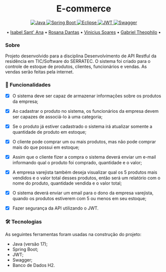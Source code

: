 <h1 align="center">E-commerce</h1>

<p align="center">
   <a href="https://img.shields.io/badge/Java-ED8B00?style=for-the-badge&logo=java&logoColor=white">
    <img src="https://img.shields.io/badge/Java-ED8B00?style=for-the-badge&logo=java&logoColor=white"  alt="Java" />
  </a>
  <a href="https://img.shields.io/badge/Spring_Boot-F2F4F9?style=for-the-badge&logo=spring-boot">
    <img src="https://img.shields.io/badge/Spring_Boot-F2F4F9?style=for-the-badge&logo=spring-boot"  alt="Spring Boot" />
  </a>
   <a href="https://img.shields.io/badge/Eclipse-2C2255?style=for-the-badge&logo=eclipse&logoColor=white">
    <img src="https://img.shields.io/badge/Eclipse-2C2255?style=for-the-badge&logo=eclipse&logoColor=white"  alt="Eclipse" />
  </a>
   <a href="https://img.shields.io/badge/JWT-000000?style=for-the-badge&logo=JSON%20web%20tokens&logoColor=white">
    <img src="https://img.shields.io/badge/JWT-000000?style=for-the-badge&logo=JSON%20web%20tokens&logoColor=white"  alt="JWT" />
  </a>
    <a href="https://img.shields.io/badge/Swagger-85EA2D?style=for-the-badge&logo=Swagger&logoColor=white">
    <img src="https://img.shields.io/badge/Swagger-85EA2D?style=for-the-badge&logo=Swagger&logoColor=white"  alt="Swagger" />
  </a>
</p>


<p align="center">
• <a href="https://www.linkedin.com/in/isabelsantana2811/">Isabel Sant' Ana</a> •
<a href="https://www.linkedin.com/in/rosana-dantas-a1706910b/">Rosana Dantas</a> •
<a href="https://www.linkedin.com/in/vin%C3%ADcius-soares-43238b144/">Vinicius Soares</a> •
<a href="https://www.linkedin.com/in/gabriel-theophilo-32053a110/">Gabriel Theophilo</a> •
</p>

### Sobre
Projeto desenvolvido para a disciplina Desenvolvimento de API Restful da residência em TIC/Software do SERRATEC. O sistema foi criado para o controle de estoque de produtos, clientes, funcionários e vendas. As vendas serão feitas pela internet.

### 🔨 Funcionalidades

- [x] O sistema deve ser capaz de armazenar informações sobre os produtos da empresa;
- [x] Ao cadastrar o produto no sistema, os funcionários da empresa devem ser capazes de associá-lo à uma categoria;
- [x] Se o produto já estiver cadastrado o sistema irá atualizar somente a quantidade de produto em estoque;
- [x] O cliente pode comprar um ou mais produtos, mas não pode comprar mais do que possui em estoque;
- [x] Assim que o cliente fizer a compra o sistema deverá enviar um e-mail informando  qual o produto foi comprado, quantidade e o valor;
- [x] A empresa varejista também deseja visualizar qual os 5 produtos mais vendidos e o valor total desses produtos, então será um relatório com o nome do produto, quantidade vendida e o valor total;
- [x] O sistema deverá enviar um email para o dono da empresa varejista, quando os produtos estiverem com 5 ou menos em seu estoque;
- [x] Fazer segurança da API utilizando o JWT.


### 🛠 Tecnologias

As seguintes ferramentas foram usadas na construção do projeto:

- Java (versão 17);
- Spring Boot;
- JWT;
- Swagger;
- Banco de Dados H2.

 
